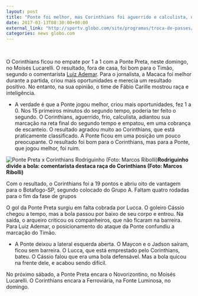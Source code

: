 ```yaml
---
layout: post
title: "Ponte foi melhor, mas Corinthians foi aguerrido e calculista, diz Luiz Ademar"
date: 2017-03-13T08:30:00+00:00
external_link: "http://sportv.globo.com/site/programas/troca-de-passes/noticia/2017/03/ponte-foi-melhor-mas-corinthians-foi-aguerrido-e-calculista-diz-luiz-ademar.html"
categories: news globo.com
---
```

&nbsp;

O Corinthians ficou no empate por 1 a 1 com a Ponte Preta, neste domingo, no Moisés Lucarelli. O resultado, fora de casa, foi bom para o Timão, segundo o comentarista [Luiz Ademar](http://globoesporte.globo.com/personalidadedetv/luiz-ademar.html). Para o jornalista, a Macaca foi melhor durante a partida, criou mais oportunidades e merecia um resultado positivo. No entanto, na sua opinião, o time de Fábio Carille mostrou raça e inteligência.

- A verdade é que a Ponte jogou melhor, criou mais oportunidades, fez 1 a 0. Nos 15 primeiros minutos do segundo tempo, poderia ter feito o segundo. O Corinthians, aguerrido, frio, calculista, adiantou sua marcação na reta final do segundo tempo e empatou, em uma cobrança de escanteio. O resultado agradou muito ao Corinthians, que está praticamente classificado. A Ponte ficou em uma posição um pouco preocupante. O resultado foi bom para o Corinthians, mas para a Ponte, que jogou melhor, foi ruim.

 ![Ponte Preta x Corinthians Rodriguinho (Foto: Marcos Ribolli)](http://s2.glbimg.com/NgOJCJDOqR_YKPc9MdrZxLBhMkY=/303x0:954x860/300x397/s.glbimg.com/es/ge/f/original/2017/03/12/rib4049.jpg "Ponte Preta x Corinthians Rodriguinho (Foto: Marcos Ribolli)")**Rodriguinho divide a bola: comentarista destaca raça do Corinthians (Foto: Marcos Ribolli)**

Com o resultado, o Corinthians foi a 19 pontos e abriu oito de vantagem para o Botafogo-SP, segundo colocado do Grupo A. Faltam quatro rodadas para o fim da fase de grupos

O gol da Ponte Preta surgiu em falta cobrada por Lucca. O goleiro Cássio chegou a tempo, mas a bola passou por baixo de seu corpo e entrou. Na saída, o arqueiro criticou os companheiros, que não ficaram na barreira. Para Luiz Ademar, o posicionamento do ataque da Ponte confundiu a marcação do Timão.

- A Ponte deixou a lateral esquerda aberta. O Maycon e o Jadson saíram, ficou sem barreira. O Lucca, que está emprestado pelo Corinthians, bateu. O Cássio falou que era uma bola defensável. Mas a bola quicou na frente dele, e acabou sendo difícil.

No próximo sábado, a Ponte Preta encara o Novorizontino, no Moisés Lucarelli. O Corinthians encara a Ferroviária, na Fonte Luminosa, no domingo.

